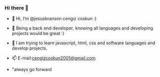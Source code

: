 ### Hi there 👋
- 👋 Hi, I’m @jesusbranson cengız coskun :)

- 👀 Being a back end developer, knowing all languages ​​and developing projects would be great :)

- 🌱 I am trying to learn javascript, html, css and software languages ​​and develop projects.

- 📫  E-mail:cengizcoskun2001@gmail.com

- "always go forward
